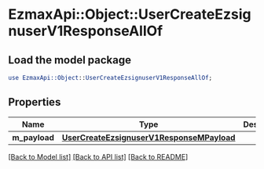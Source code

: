 # EzmaxApi::Object::UserCreateEzsignuserV1ResponseAllOf

## Load the model package
```perl
use EzmaxApi::Object::UserCreateEzsignuserV1ResponseAllOf;
```

## Properties
Name | Type | Description | Notes
------------ | ------------- | ------------- | -------------
**m_payload** | [**UserCreateEzsignuserV1ResponseMPayload**](UserCreateEzsignuserV1ResponseMPayload.md) |  | 

[[Back to Model list]](../README.md#documentation-for-models) [[Back to API list]](../README.md#documentation-for-api-endpoints) [[Back to README]](../README.md)


